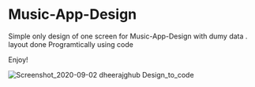 # Music-App-Design

Simple only design of one screen for Music-App-Design with dumy data .
 layout done Programtically using code
 
 Enjoy!
 
 ![Screenshot_2020-09-02 dheerajghub Design_to_code](https://user-images.githubusercontent.com/34996617/91978564-dad86e00-ed13-11ea-94b8-d10403ebd954.png)
